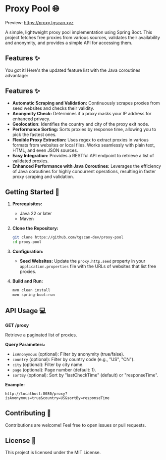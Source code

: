 # Proxy Pool 🌐
Preview: https://proxy.tgscan.xyz

A simple, lightweight proxy pool implementation using Spring Boot. This project fetches free proxies from various sources, validates their availability and anonymity, and provides a simple API for accessing them.

## Features ✨

You got it! Here's the updated feature list with the Java coroutines advantage:

## Features ✨

* **Automatic Scraping and Validation:**  Continuously scrapes proxies from seed websites and checks their validity.
* **Anonymity Check:**  Determines if a proxy masks your IP address for enhanced privacy.
* **Geolocation:**  Identifies the country and city of the proxy exit node.
* **Performance Sorting:**  Sorts proxies by response time, allowing you to pick the fastest ones.
* **Flexible Proxy Extraction:**  Uses regex to extract proxies in various formats from websites or local files. Works seamlessly with plain text, HTML, and even JSON sources.
* **Easy Integration:**  Provides a RESTful API endpoint to retrieve a list of validated proxies.
* **Enhanced Performance with Java Coroutines:** Leverages the efficiency of Java coroutines for highly concurrent operations, resulting in faster proxy scraping and validation.

## Getting Started 🚀

1. **Prerequisites:**
   * Java 22 or later
   * Maven

2. **Clone the Repository:**
   ```bash
   git clone https://github.com/tgscan-dev/proxy-pool
   cd proxy-pool
   ```

3. **Configuration:**
    * **Seed Websites:** Update the `proxy.http.seed` property in your `application.properties` file with the URLs of websites that list free proxies.

4. **Build and Run:**
   ```bash
   mvn clean install
   mvn spring-boot:run
   ```

## API Usage 💻

**GET /proxy**

Retrieve a paginated list of proxies.

**Query Parameters:**

* `isAnonymous` (optional): Filter by anonymity (true/false).
* `country` (optional): Filter by country code (e.g., "US", "CN").
* `city` (optional): Filter by city name.
* `page` (optional): Page number (default: 1).
* `sortBy` (optional): Sort by "lastCheckTime" (default) or "responseTime".

**Example:**

```
http://localhost:8080/proxy?isAnonymous=true&country=US&sortBy=responseTime
```

## Contributing 🤝

Contributions are welcome! Feel free to open issues or pull requests.

## License 📄

This project is licensed under the MIT License.
